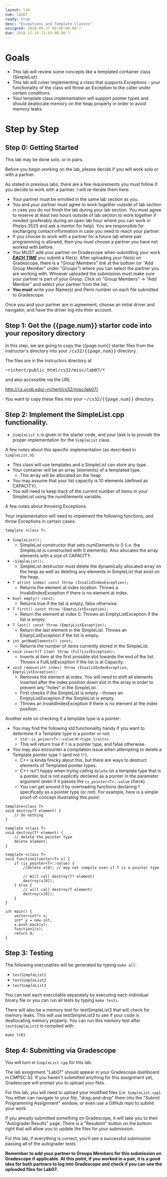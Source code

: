 ```yaml
---
layout: lab
num: lab07
ready: true
desc: "Exceptions and Template Classes"
assigned: 2018-09-27 09:00:00.00-7
due: 2018-12-14 23:59:00.00-7
---
```


# Goals

* This lab will review some concepts like a templated container class (SimpleList).
* This lab will cover implementing a class that supports Exceptions - your functionality of the class will throw an Exception to the caller under certain conditions.
* Your template class implementation will support pointer types and should deallocate memory on the heap properly in order to avoid memory leaks.

# Step by Step

## Step 0: Getting Started

This lab may be done solo, or in pairs.

Before you begin working on the lab, please decide if you will work solo or with a partner.

As stated in previous labs, there are a few requirements you must follow if you decide to work with a partner. I will re-iterate them here:

* Your partner must be enrolled in the same lab section as you.
* You and your partner must agree to work together outside of lab section in case you do not finish the lab during your lab section. You must agree to reserve at least two hours outside of lab section to work together if needed (preferably during an open lab hour where you can work in Phelps 3525 and ask a mentor for help). You are responsible for exchanging contact information in case you need to reach your partner.
* If you choose to work with a partner for a future lab where pair programming is allowed, then you must choose a partner you have not worked with before.
* You MUST add your partner on Gradescope when submitting your work <strong>*<u>EACH TIME</u>*</strong> you submit a file(s). After uploading your file(s) on Gradescope, there is a "Group Members" link at the bottom (or "Add Group Member" under "Groups") where you can select the partner you are working with. Whoever uploaded the submission must make sure your partner is part of your Group. Click on "Group Members" -> "Add Member" and select your partner from the list.
* <b> You must</b> write your Name(s) and Perm number on each file submitted to Gradescope.

Once you and your partner are in agreement, choose an initial driver and navigator, and have the driver log into their account.

## Step 1: Get the {{page.num}} starter code into your repository directory

In this step, we are going to copy the {{page.num}} starter files from the instructor's directory into your <tt>/cs32/{{page.num}}</tt> directory.

The files are in the instructors directory at 

<tt>~richert/public_html/cs32/misc/lab07/*</tt>

and also accessible via the URL

<http://cs.ucsb.edu/~richert/cs32/misc/lab07/>

You want to copy these files into your <tt>~/cs32/{{page.num}}</tt> directory.

## Step 2: Implement the SimpleList.cpp functionality.

* `SimpleList.h` is given in the starter code, and your task is to provide the proper implementation for the `SimpleList` class.

A few notes about this specific implementation (as described in `SimpleList.h`):

* This class will use templates and a SimpleList can store any type.
* Your container will be an array (elements) of a templated type.
	* This array will be allocated on the heap.
* You may assume that your list capacity is 10 elements (defined as CAPACITY).
* You will need to keep track of the current number of items in your SimpleList using the numElements variable.

A few notes about throwing Exceptions:

Your implementation will need to implement the following functions, and throw Exceptions in certain cases:

`template <class T>`
* `SimpleList();`
	* SimpleList constructor that sets numElements to 0 (i.e. the SimpleList is constructed with 0 elements). Also allocates the array elements with a size of CAPACITY.
* `~SimpleList();`
	* SimpleList destructor must delete the dynamically allocated array on the heap as well as deleting any elements in SimpleList that exist on the heap.
* `T at(int index) const throw (InvalidIndexException);`
	* Returns the element at index location. Throws a InvalidIndexException if there is no element at index.
* `bool empty() const;`
	* Returns true if the list is empty, false otherwise.
* `T first() const throw (EmptyListException);`
	* Return the element at index 0. Throws an EmptyListException if the list is empty.
* `T last() const throw (EmptyListException);`
	* Return the last element in the SimpleList. Throws an EmptyListException if the list is empty.
* `int getNumElements() const;`
	* Returns the number of items currently stored in the SimpleList.
* `void insert(T item) throw (FullListException);`
	* Inserts at item at the first possible slot towards the end of the list. Throws a FullListException if the list is at Capacity.
* `void remove(int index) throw (InvalidIndexException, EmptyListException);`
	* Removes the element at index. You will need to shift all elements inserted after the index position down slot in the array in order to prevent any "holes" in the SimpleList.
	* First checks if the SimpleList is empty - throws an EmptyListException if the SimpleList is empty.
	* Throws an InvalidIndexException if there is no element at the index position.

Another note on checking if a template type is a pointer:

* You may find the following std functionality handy if you want to determine if a Template type is a pointer or not:
	* `std::is_poiner<T>::value` in `<type_traits>`.
	* This will return true if `T` is a pointer type, and false otherwise.
* You may also encounter a compilation issue when attempting to delete a Template pointer type `T` (and not `T*`).
	* C++ is kinda finicky about this, but there are ways to destruct elements of Templated pointer types.
	* C++ isn't happy when trying calling `delete` on a template type that is a pointer, but is not <i>explicitly</i> declared as a pointer in the parameter argument (even if it passes the `is_pointer<T>::value` check).
	* You can get around it by overloading functions declaring `T` specifically as a pointer type (or not). For example, here is a simple proof-of-concept illustrating this point:

```
template<class T>
void destroy(T element) {
	// do nothing
}

template <class T>
void destroy(T* element) {
	// delete the pointer type
	delete element;
}

template <class T>
void function1(vector<T> x) {
	if (is_pointer<T>::value) {
		//delete x[0]; // may not compile even if T is a pointer type

		// Will call destroy(T* element)
		destroy(x[0]);
	} else {
		// will call destroy(T element)
		destroy(x[0]);
	}
}

int main() {
	vector<int*> x;
	int* y = new int;
	x.push_back(y);
	function1(x);
	return 0;
}
```

## Step 3: Testing

The following executables will be generated by typing `make all`:

* `testSimpleList1`
* `testSimpleList2`
* `testSimpleList3`

You can test each executable separately by executing each individual binary file or you can run all tests by typing `make tests`.

There will also be a memory test for testSimpleList3 that will check for memory leaks. This will use testSimpleList3 to see if your code is deallocating memory properly. You can run this memory test after `testSimpleList3` is compiled with:

`make lt01`

## Step 4: Submitting via Gradescope

You will turn in `SimpleList.cpp` for this lab.

The lab assignment "Lab07" should appear in your Gradescope dashboard in CMPSC 32. If you haven't submitted anything for this assignment yet, Gradescope will prompt you to upload your files.

For this lab, you will need to upload your modified files (i.e. `SimpleList.cpp`). You either can navigate to your file, "drag-and-drop" them into the "Submit Programming Assignment" window, or even use a GitHub repo to submit your work.

If you already submitted something on Gradescope, it will take you to their "Autograder Results" page. There is a "Resubmit" button on the bottom right that will allow you to update the files for your submission.

For this lab, if everything is correct, you'll see a successful submission passing all of the autograder tests.

**Remember to add your partner to Groups Members for this submission on Gradescope if applicable. At this point, if you worked in a pair, it is a good idea for both partners to log into Gradescope and check if you can see the uploaded files for Lab07.**

